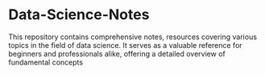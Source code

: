 # Data-Science-Notes
This repository contains comprehensive notes,  resources covering various topics in the field of data science. It serves as a valuable reference for beginners and professionals alike, offering a detailed overview of fundamental concepts
